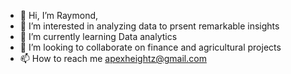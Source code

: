 - 👋 Hi, I’m Raymond,
- 👀 I’m interested in analyzing data to prsent remarkable insights
- 🌱 I’m currently learning Data analytics
- 💞️ I’m looking to collaborate on finance and agricultural projects
- 📫 How to reach me apexheightz@gmail.com

<!---
Apexray1/Apexray1 is a ✨ special ✨ repository because its `README.md` (this file) appears on your GitHub profile.
You can click the Preview link to take a look at your changes.
--->
